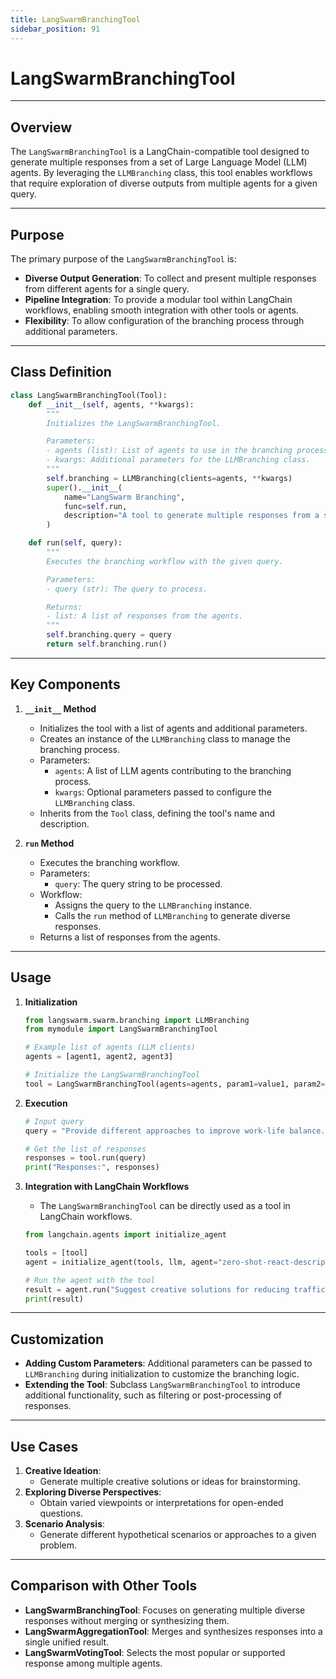 ```yaml
---
title: LangSwarmBranchingTool
sidebar_position: 91
---
```


# LangSwarmBranchingTool

---

## **Overview**
The `LangSwarmBranchingTool` is a LangChain-compatible tool designed to generate multiple responses from a set of Large Language Model (LLM) agents. By leveraging the `LLMBranching` class, this tool enables workflows that require exploration of diverse outputs from multiple agents for a given query.

---

## **Purpose**
The primary purpose of the `LangSwarmBranchingTool` is:
- **Diverse Output Generation**: To collect and present multiple responses from different agents for a single query.
- **Pipeline Integration**: To provide a modular tool within LangChain workflows, enabling smooth integration with other tools or agents.
- **Flexibility**: To allow configuration of the branching process through additional parameters.

---

## **Class Definition**

```python
class LangSwarmBranchingTool(Tool):
    def __init__(self, agents, **kwargs):
        """
        Initializes the LangSwarmBranchingTool.

        Parameters:
        - agents (list): List of agents to use in the branching process.
        - kwargs: Additional parameters for the LLMBranching class.
        """
        self.branching = LLMBranching(clients=agents, **kwargs)
        super().__init__(
            name="LangSwarm Branching",
            func=self.run,
            description="A tool to generate multiple responses from a set of agents."
        )

    def run(self, query):
        """
        Executes the branching workflow with the given query.

        Parameters:
        - query (str): The query to process.

        Returns:
        - list: A list of responses from the agents.
        """
        self.branching.query = query
        return self.branching.run()
```

---

## **Key Components**

1. **`__init__` Method**
   - Initializes the tool with a list of agents and additional parameters.
   - Creates an instance of the `LLMBranching` class to manage the branching process.
   - Parameters:
     - `agents`: A list of LLM agents contributing to the branching process.
     - `kwargs`: Optional parameters passed to configure the `LLMBranching` class.
   - Inherits from the `Tool` class, defining the tool's name and description.

2. **`run` Method**
   - Executes the branching workflow.
   - Parameters:
     - `query`: The query string to be processed.
   - Workflow:
     - Assigns the query to the `LLMBranching` instance.
     - Calls the `run` method of `LLMBranching` to generate diverse responses.
   - Returns a list of responses from the agents.

---

## **Usage**

1. **Initialization**
   ```python
   from langswarm.swarm.branching import LLMBranching
   from mymodule import LangSwarmBranchingTool

   # Example list of agents (LLM clients)
   agents = [agent1, agent2, agent3]

   # Initialize the LangSwarmBranchingTool
   tool = LangSwarmBranchingTool(agents=agents, param1=value1, param2=value2)
   ```

2. **Execution**
   ```python
   # Input query
   query = "Provide different approaches to improve work-life balance."

   # Get the list of responses
   responses = tool.run(query)
   print("Responses:", responses)
   ```

3. **Integration with LangChain Workflows**
   - The `LangSwarmBranchingTool` can be directly used as a tool in LangChain workflows.
   ```python
   from langchain.agents import initialize_agent

   tools = [tool]
   agent = initialize_agent(tools, llm, agent="zero-shot-react-description")

   # Run the agent with the tool
   result = agent.run("Suggest creative solutions for reducing traffic congestion.")
   print(result)
   ```

---

## **Customization**
- **Adding Custom Parameters**: Additional parameters can be passed to `LLMBranching` during initialization to customize the branching logic.
- **Extending the Tool**: Subclass `LangSwarmBranchingTool` to introduce additional functionality, such as filtering or post-processing of responses.

---

## **Use Cases**
1. **Creative Ideation**:
   - Generate multiple creative solutions or ideas for brainstorming.
2. **Exploring Diverse Perspectives**:
   - Obtain varied viewpoints or interpretations for open-ended questions.
3. **Scenario Analysis**:
   - Generate different hypothetical scenarios or approaches to a given problem.

---

## **Comparison with Other Tools**
- **LangSwarmBranchingTool**: Focuses on generating multiple diverse responses without merging or synthesizing them.
- **LangSwarmAggregationTool**: Merges and synthesizes responses into a single unified result.
- **LangSwarmVotingTool**: Selects the most popular or supported response among multiple agents.
